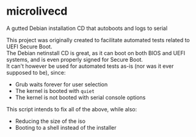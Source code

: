 # microlivecd
A gutted Debian installation CD that autoboots and logs to serial

This project was originally created to facilitate automated tests related to UEFI Secure Boot.  
The Debian netinstall CD is great, as it can boot on both BIOS and UEFI systems, and is even properly signed for Secure Boot.  
It can't however be used for automated tests as-is (nor was it ever supposed to be), since:
- Grub waits forever for user selection
- The kernel is booted with `quiet`
- The kernel is not booted with serial console options

This script intends to fix all of the above, while also:
- Reducing the size of the iso
- Booting to a shell instead of the installer
